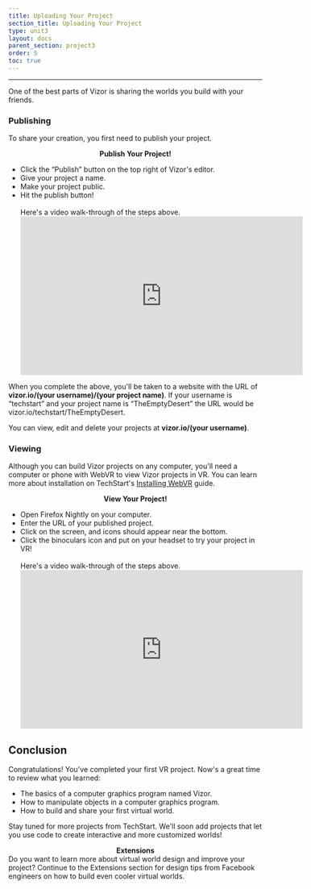 ```yaml
---
title: Uploading Your Project
section_title: Uploading Your Project
type: unit3
layout: docs
parent_section: project3
order: 5
toc: true
---
```

<hr>
One of the best parts of Vizor is sharing the worlds you build with your friends.

### Publishing
To share your creation, you first need to publish your project.

<div class="alert_green">
  <div style="text-align:center">
  	<strong>Publish Your Project!</strong> 
  </div>
  <ul> 
  	<li>Click the “Publish” button on the top right of Vizor's editor. </li>
  	<li>Give your project a name. </li>
  	<li>Make your project public. </li>
  	<li>Hit the publish button! </li>
  	<br>
  	Here's a video walk-through of the steps above.
  	<iframe width="560" height="315" src="https://www.youtube.com/embed/7GH0YgG4OME" frameborder="0" allowfullscreen></iframe>
  </ul>
</div>

When you complete the above, you'll be taken to a website with the URL of **vizor.io/(your username)/(your project name)**. If your username is “techstart” and your project name is “TheEmptyDesert” the URL would be vizor.io/techstart/TheEmptyDesert.

You can view, edit and delete your projects at **vizor.io/(your username)**.

### Viewing

Although you can build Vizor projects on any computer, you'll need a computer or phone with WebVR to view Vizor projects in VR. You can learn more about installation on TechStart's [Installing WebVR](/docs/1.0.0/introduction/installing_web_vr.html) guide.

<div class="alert_green">
  <div style="text-align:center">
    <strong>View Your Project!</strong> 
  </div>
  <ul> 
    <li>Open Firefox Nightly on your computer. </li>
    <li>Enter the URL of your published project. </li>
    <li>Click on the screen, and icons should appear near the bottom. </li>
    <li>Click the binoculars icon and put on your headset to try your project in VR! </li>
    <br>
    Here's a video walk-through of the steps above.
    <iframe width="560" height="315" src="https://www.youtube.com/embed/j37fTMvhQgU" frameborder="0" allowfullscreen></iframe>
  </ul>
</div>

## Conclusion
Congratulations! You've completed your first VR project. Now's a great time to review what you learned:

* The basics of a computer graphics program named Vizor.
* How to manipulate objects in a computer graphics program.
* How to build and share your first virtual world.

Stay tuned for more projects from TechStart. We'll soon add projects that let you use code to create interactive and more customized worlds!

<div class="alert_yellow">
  <div style="text-align:center">
  	<strong>Extensions</strong> 
  </div>
  Do you want to learn more about virtual world design and improve your project? Continue to the Extensions section for design tips from Facebook engineers on how to build even cooler virtual worlds.
</div>